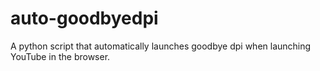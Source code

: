 # auto-goodbyedpi
A python script that automatically launches goodbye dpi when launching YouTube in the browser.
